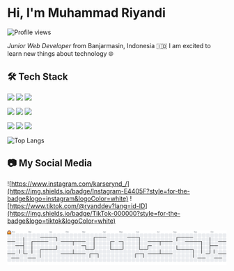 # Hi, I'm Muhammad Riyandi

![Profile views](https://visitor-badge.laobi.icu/badge?page_id=KarserianD)

_Junior Web Developer_ from Banjarmasin, Indonesia 🇮🇩
I am excited to learn new things about technology 🌐

## 🛠️ Tech Stack

<img src="https://img.shields.io/badge/VSCode-0078D4?style=for-the-badge&logo=visual%20studio%20code&logoColor=white"> <img src="https://img.shields.io/badge/PyCharm-000000.svg?&style=for-the-badge&logo=PyCharm&logoColor=white"> <img src="https://img.shields.io/badge/Figma-F24E1E?style=for-the-badge&logo=figma&logoColor=white">

<!-- <img src="https://img.shields.io/badge/Laragon-0E83CD?style=for-the-badge&logo=Laragon&logoColor=white"> -->

<img src="https://img.shields.io/badge/HTML5-E34F26?style=for-the-badge&logo=html5&logoColor=white"> <img src="https://img.shields.io/badge/CSS3-1572B6?style=for-the-badge&logo=css3&logoColor=white" /> <img src="https://img.shields.io/badge/Tailwind_CSS-38B2AC?style=for-the-badge&logo=tailwind-css&logoColor=white">

<img src="https://img.shields.io/badge/Python-FFD43B?style=for-the-badge&logo=python&logoColor=blue"> <img src="https://img.shields.io/badge/PHP-777BB4?style=for-the-badge&logo=php&logoColor=white"> <img src="https://img.shields.io/badge/JavaScript-323330?style=for-the-badge&logo=javascript&logoColor=F7DF1E">

![Top Langs](https://github-readme-stats.vercel.app/api/top-langs/?username=KarserianD&layout=compact)

## 📷 My Social Media

![https://www.instagram.com/karserynd_/](https://img.shields.io/badge/Instagram-E4405F?style=for-the-badge&logo=instagram&logoColor=white) ![https://www.tiktok.com/@ryanddev?lang=id-ID](https://img.shields.io/badge/TikTok-000000?style=for-the-badge&logo=tiktok&logoColor=white)

<picture>
  <source media="(prefers-color-scheme: dark)" srcset="https://raw.githubusercontent.com/KarserianD/KarserianD/output/pacman-contribution-graph-dark.svg">
  <source media="(prefers-color-scheme: light)" srcset="https://raw.githubusercontent.com/KarserianD/KarserianD/output/pacman-contribution-graph.svg">
  <img alt="pacman contribution graph" src="https://raw.githubusercontent.com/KarserianD/KarserianD/output/pacman-contribution-graph.svg">
</picture>

<!--
**KarserianD/KarserianD** is a ✨ _special_ ✨ repository because its `README.md` (this file) appears on your GitHub profile.

Here are some ideas to get you started:

- 🔭 I’m currently working on ...
- 🌱 I’m currently learning ...
- 👯 I’m looking to collaborate on ...
- 🤔 I’m looking for help with ...
- 💬 Ask me about ...
- 📫 How to reach me: ...
- 😄 Pronouns: ...
- ⚡ Fun fact: ...
-->
